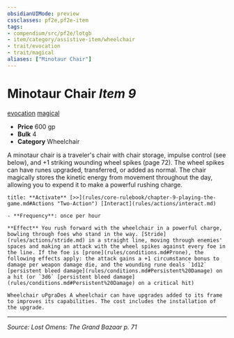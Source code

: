 ```yaml
---
obsidianUIMode: preview
cssclasses: pf2e,pf2e-item
tags:
- compendium/src/pf2e/lotgb
- item/category/assistive-item/wheelchair
- trait/evocation
- trait/magical
aliases: ["Minotaur Chair"]
---
```

# Minotaur Chair *Item 9*  
[evocation](rules/traits/evocation.md "Evocation School Trait")  [magical](rules/traits/magical.md "Magical Item Trait")  

- **Price** 600 gp
- **Bulk** 4
- **Category** Wheelchair

A minotaur chair is a traveler's chair with chair storage, impulse control (see below), and +1 striking wounding wheel spikes (page 72). The wheel spikes can have runes upgraded, transferred, or added as normal. The chair magically stores the kinetic energy from movement throughout the day, allowing you to expend it to make a powerful rushing charge.

```ad-embed-ability
title: **Activate** [>>](rules/core-rulebook/chapter-9-playing-the-game.md#Actions "Two-Action") [Interact](rules/actions/interact.md)

- **Frequency**: once per hour

**Effect** You rush forward with the wheelchair in a powerful charge, bowling through foes who stand in the way. [Stride](rules/actions/stride.md) in a straight line, moving through enemies' spaces and making an attack with the wheel spikes against every foe in the line. If the foe is [prone](rules/conditions.md#Prone), the following effects apply: the attack gains a +1 circumstance bonus to damage per weapon damage die, and the wounding rune deals `1d12` [persistent bleed damage](rules/conditions.md#Persistent%20Damage) on a hit (or `3d6` [persistent bleed damage](rules/conditions.md#Persistent%20Damage) on a critical hit)

Wheelchair uPgraDes A wheelchair can have upgrades added to its frame to improves its capabilities. The cost includes the installation of the upgrade.
```


---
*Source: Lost Omens: The Grand Bazaar p. 71*
